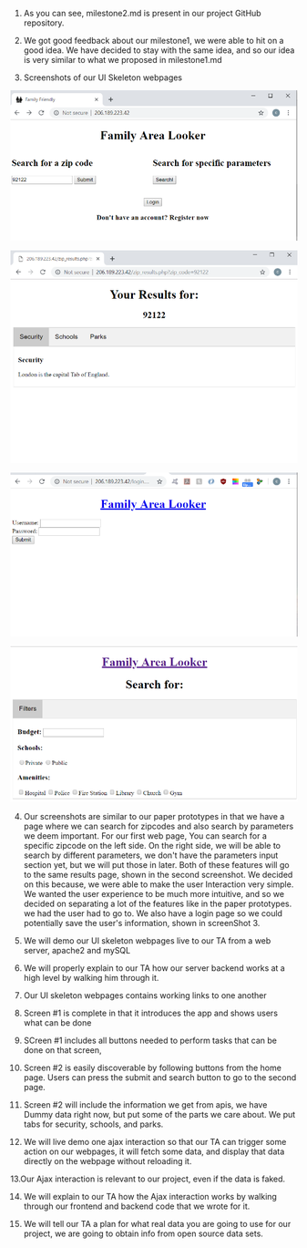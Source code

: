 1. As you can see, milestone2.md is present in our project GitHub repository.

2. We got good feedback about our milestone1, we were able to hit on a good idea. We have decided to stay with the same idea, and so our idea is very similar to what we proposed in milestone1.md

3. Screenshots of our UI Skeleton webpages 

  ![ScreenShot 1](https://raw.githubusercontent.com/yimengsun/COGS121-project/master/ScreenShot%201%20.PNG)
  
  ![ScreenShot 2](https://raw.githubusercontent.com/yimengsun/COGS121-project/master/ScreenShot%202.PNG)
  
  ![ScreenShot 3](https://raw.githubusercontent.com/yimengsun/COGS121-project/master/ScreenShot%203.PNG)
  
  ![ScreenShot 4](https://raw.githubusercontent.com/yimengsun/COGS121-project/master/ScreenShot%204.PNG)
  
4. Our screenshots are similar to our paper prototypes in that we have a page where we can search for zipcodes and also search by parameters we deem important. For our first web page, You can search for a specific zipcode on the left side. On the right side, we will be able to search by different parameters, we don't have the parameters input section yet, but we will put those in later. Both of these features will go to the same results page, shown in the second screenshot. We decided on this because, we were able to make the user Interaction very simple. We wanted the user experience to be much more intuitive, and so we decided on separating a lot of the features like in the paper prototypes. we had the user had to go to. We also have a login page so we could potentially save the user's information, shown in screenShot 3.

5. We will demo our UI skeleton webpages live to our TA from a web server, apache2 and mySQL

6. We will properly explain to our TA how our server backend works at a high level by walking him through it.

7. Our UI skeleton webpages contains working links to one another

8. Screen #1 is complete in that it introduces the app and shows users what can be done

9. SCreen #1 includes all buttons needed to perform tasks that can be done on that screen, 

10. Screen #2 is easily discoverable by following buttons from the home page. Users can press the submit and search button to go to the second page.

11. Screen #2 will include the information we get from apis, we have Dummy data right now, but put some of the parts we care about. We put tabs for security, schools, and parks.

12. We will live demo one ajax interaction so that our TA can trigger some action on our webpages, it will fetch some data, and display that data directly on the webpage without reloading it.

13.Our Ajax interaction is relevant to our project, even if the data is faked.

14. We will explain to our TA how the Ajax interaction works by walking through our frontend and backend code that we wrote for it.

15. We will tell our TA a plan for what real data you are going to use for our project, we are going to obtain info from open source data sets. 
